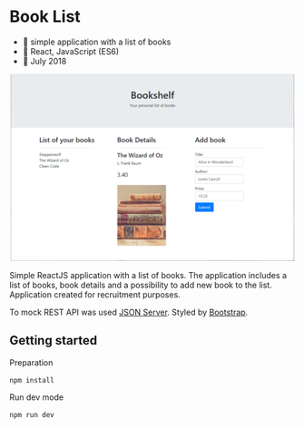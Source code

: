 # Book List
   - :mega: simple application with a list of books
   - :wrench: React, JavaScript (ES6)
   - :date: July 2018
   
   <p align="center">
      <img width="500px" src="https://raw.githubusercontent.com/wroclawianka/book-list-assignment/master/book-list-app.png"/>
   </p>

Simple ReactJS application with a list of books. The application includes a list of books, book details and a possibility to add new book to the list. Application created for recruitment purposes.

To mock REST API was used [JSON Server](https://github.com/typicode/json-server). 
Styled by [Bootstrap](https://getbootstrap.com/). 

## Getting started

Preparation
```
npm install
```

Run dev mode
```
npm run dev
```
